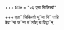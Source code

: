 +++
title = "०६ एता चिकित्वो"

+++
एता᳓ चिकित्वो भू᳓मा नि᳓ पाहि  
देवा᳓नां ज᳓न्म म᳓र्तांश् च विद्वा᳓न्